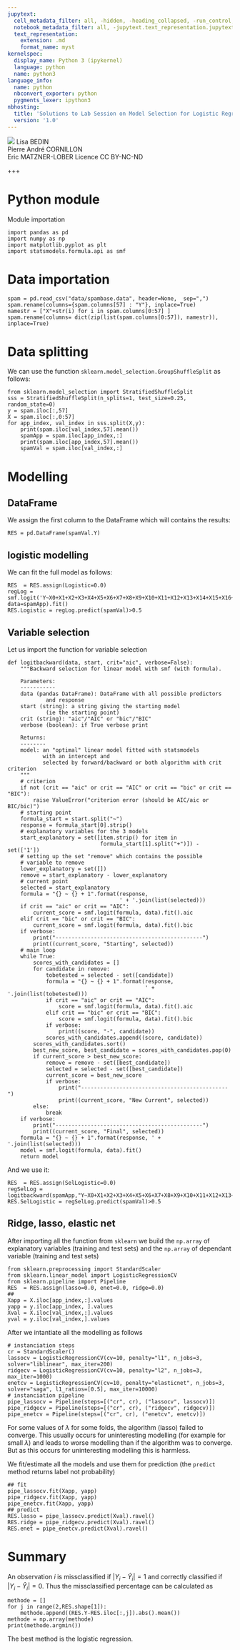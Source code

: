 ```yaml
---
jupytext:
  cell_metadata_filter: all, -hidden, -heading_collapsed, -run_control, -trusted
  notebook_metadata_filter: all, -jupytext.text_representation.jupytext_version, -jupytext.text_representation.format_version, -language_info.version, -language_info.codemirror_mode.version, -language_info.codemirror_mode, -language_info.file_extension, -language_info.mimetype, -toc
  text_representation:
    extension: .md
    format_name: myst
kernelspec:
  display_name: Python 3 (ipykernel)
  language: python
  name: python3
language_info:
  name: python
  nbconvert_exporter: python
  pygments_lexer: ipython3
nbhosting:
  title: 'Solutions to Lab Session on Model Selection for Logistic Regression'
  version: '1.0'
---
```


<div class="licence">
<span><img src="media/logo_IPParis.png" /></span>
<span>Lisa BEDIN<br />Pierre André CORNILLON<br />Eric MATZNER-LOBER</span>
<span>Licence CC BY-NC-ND</span>
</div>

+++

# Python module

Module importation

```{code-cell} python
import pandas as pd
import numpy as np
import matplotlib.pyplot as plt
import statsmodels.formula.api as smf
```


# Data importation

```{code-cell} python
spam = pd.read_csv("data/spambase.data", header=None,  sep=",")
spam.rename(columns={spam.columns[57] : "Y"}, inplace=True)
namestr = ["X"+str(i) for i in spam.columns[0:57] ]
spam.rename(columns= dict(zip(list(spam.columns[0:57]), namestr)), inplace=True)
```


# Data splitting

We can use the function `sklearn.model_selection.GroupShuffleSplit` as follows:

```{code-cell} python
from sklearn.model_selection import StratifiedShuffleSplit
sss = StratifiedShuffleSplit(n_splits=1, test_size=0.25, random_state=0)
y = spam.iloc[:,57]
X = spam.iloc[:,0:57]
for app_index, val_index in sss.split(X,y):
    print(spam.iloc[val_index,57].mean())
    spamApp = spam.iloc[app_index,:]
    print(spam.iloc[app_index,57].mean())
    spamVal = spam.iloc[val_index,:]
```


# Modelling


## DataFrame

We assign the first column to the DataFrame which will contains the results:

```{code-cell} python
RES = pd.DataFrame(spamVal.Y)
```


## logistic modelling

We can fit the full model as follows:

```{code-cell} python
RES  = RES.assign(Logistic=0.0)
regLog = smf.logit('Y~X0+X1+X2+X3+X4+X5+X6+X7+X8+X9+X10+X11+X12+X13+X14+X15+X16+X17+X18+X19+X20+X21+X22+X23+X24+X25+X26+X27+X28+X29+X30+X31+X32+X33+X34+X35+X36+X37+X38+X39+X40+X41+X42+X43+X44+X45+X46+X47+X48+X49+X50+X51+X52+X53+X54+X55+X56', data=spamApp).fit()
RES.Logistic = regLog.predict(spamVal)>0.5
```


## Variable selection

Let us import the function for variable selection

```{code-cell} python
def logitbackward(data, start, crit="aic", verbose=False):
    """Backward selection for linear model with smf (with formula).

    Parameters:
    -----------
    data (pandas DataFrame): DataFrame with all possible predictors
            and response
    start (string): a string giving the starting model
            (ie the starting point)
    crit (string): "aic"/"AIC" or "bic"/"BIC"
    verbose (boolean): if True verbose print

    Returns:
    --------
    model: an "optimal" linear model fitted with statsmodels
           with an intercept and
           selected by forward/backward or both algorithm with crit criterion
    """
    # criterion
    if not (crit == "aic" or crit == "AIC" or crit == "bic" or crit == "BIC"):
        raise ValueError("criterion error (should be AIC/aic or BIC/bic)")
    # starting point
    formula_start = start.split("~")
    response = formula_start[0].strip()
    # explanatory variables for the 3 models
    start_explanatory = set([item.strip() for item in
                             formula_start[1].split("+")]) - set(['1'])
    # setting up the set "remove" which contains the possible
    # variable to remove
    lower_explanatory = set([])
    remove = start_explanatory - lower_explanatory
    # current point
    selected = start_explanatory
    formula = "{} ~ {} + 1".format(response,
                                   ' + '.join(list(selected)))
    if crit == "aic" or crit == "AIC":
        current_score = smf.logit(formula, data).fit().aic
    elif crit == "bic" or crit == "BIC":
        current_score = smf.logit(formula, data).fit().bic
    if verbose:
        print("----------------------------------------------")
        print((current_score, "Starting", selected))
    # main loop
    while True:
        scores_with_candidates = []
        for candidate in remove:
            tobetested = selected - set([candidate])
            formula = "{} ~ {} + 1".format(response,
                                           ' + '.join(list(tobetested)))
            if crit == "aic" or crit == "AIC":
                score = smf.logit(formula, data).fit().aic
            elif crit == "bic" or crit == "BIC":
                score = smf.logit(formula, data).fit().bic
            if verbose:
                print((score, "-", candidate))
            scores_with_candidates.append((score, candidate))
        scores_with_candidates.sort()
        best_new_score, best_candidate = scores_with_candidates.pop(0)
        if current_score > best_new_score:
            remove = remove - set([best_candidate])
            selected = selected - set([best_candidate])
            current_score = best_new_score
            if verbose:
                print("----------------------------------------------")
                print((current_score, "New Current", selected))
        else:
            break
    if verbose:
        print("----------------------------------------------")
        print((current_score, "Final", selected))
    formula = "{} ~ {} + 1".format(response, ' + '.join(list(selected)))
    model = smf.logit(formula, data).fit()
    return model
```

And we use it:

```{code-cell} python
RES  = RES.assign(SelLogistic=0.0)
regSelLog = logitbackward(spamApp,"Y~X0+X1+X2+X3+X4+X5+X6+X7+X8+X9+X10+X11+X12+X13+X14+X15+X16+X17+X18+X19+X20+X21+X22+X23+X24+X25+X26+X27+X28+X29+X30+X31+X32+X33+X34+X35+X36+X37+X38+X39+X40+X41+X42+X43+X44+X45+X46+X47+X48+X49+X50+X51+X52+X53+X54+X55+X56")
RES.SelLogistic = regSelLog.predict(spamVal)>0.5
```


## Ridge, lasso, elastic net

After importing all the function from `sklearn` we build the `np.array` of explanatory variables (training and test sets) and the `np.array` of dependant variable (training and test sets)

```{code-cell} python
from sklearn.preprocessing import StandardScaler
from sklearn.linear_model import LogisticRegressionCV
from sklearn.pipeline import Pipeline
RES  = RES.assign(lasso=0.0, enet=0.0, ridge=0.0)
##
Xapp = X.iloc[app_index,:].values
yapp = y.iloc[app_index, ].values
Xval = X.iloc[val_index,:].values
yval = y.iloc[val_index,].values
```

After we intantiate all the modelling as follows

```{code-cell} python
# instanciation steps
cr = StandardScaler()
lassocv = LogisticRegressionCV(cv=10, penalty="l1", n_jobs=3, solver="liblinear", max_iter=200)
ridgecv = LogisticRegressionCV(cv=10, penalty="l2", n_jobs=3, max_iter=1000)
enetcv = LogisticRegressionCV(cv=10, penalty="elasticnet", n_jobs=3, solver="saga", l1_ratios=[0.5], max_iter=10000)
# instanciation pipeline
pipe_lassocv = Pipeline(steps=[("cr", cr), ("lassocv", lassocv)])
pipe_ridgecv = Pipeline(steps=[("cr", cr), ("ridgecv", ridgecv)])
pipe_enetcv = Pipeline(steps=[("cr", cr), ("enetcv", enetcv)])
```

For some values of $\lambda$ for some folds, the algorithm (lasso) failed to converge. This usually occurs for uninteresting modelling (for example for small $\lambda$) and leads to worse modelling than if the algorithm was to converge. But as this occurs for uninteresting modelling this is harmless.

We fit/estimate all the models and use them for prediction (the `predict` method returns label not probability)

```{code-cell} python
## fit
pipe_lassocv.fit(Xapp, yapp)
pipe_ridgecv.fit(Xapp, yapp)
pipe_enetcv.fit(Xapp, yapp)
## predict
RES.lasso = pipe_lassocv.predict(Xval).ravel()
RES.ridge = pipe_ridgecv.predict(Xval).ravel()
RES.enet = pipe_enetcv.predict(Xval).ravel()
```


# Summary

An observation $i$ is missclassified if $|Y_i - \hat Y_i|=1$ and correctly classified if $|Y_i - \hat Y_i|=0$. Thus the missclassified percentage can be calculated as

```{code-cell} python
methode = []
for j in range(2,RES.shape[1]):
    methode.append((RES.Y-RES.iloc[:,j]).abs().mean())
methode = np.array(methode)
print(methode.argmin())
```

The best method is the logistic regression.
